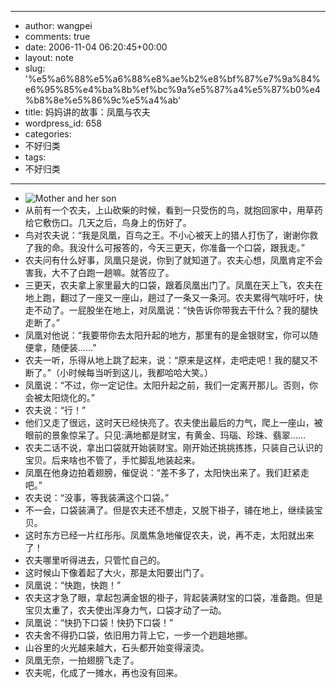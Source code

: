 - --
- author: wangpei
- comments: true
- date: 2006-11-04 06:20:45+00:00
- layout: note
- slug: '%e5%a6%88%e5%a6%88%e8%ae%b2%e8%bf%87%e7%9a%84%e6%95%85%e4%ba%8b%ef%bc%9a%e5%87%a4%e5%87%b0%e4%b8%8e%e5%86%9c%e5%a4%ab'
- title: 妈妈讲的故事：凤凰与农夫
- wordpress_id: 658
- categories:
- 不好归类
- tags:
- 不好归类
- --
- ![Mother and her son](http://static.flickr.com/20/73500231_5f36b72209_m.jpg)
- 从前有一个农夫，上山砍柴的时候，看到一只受伤的鸟，就抱回家中，用草药给它敷伤口。几天之后，鸟身上的伤好了。
- 鸟对农夫说：“我是凤凰，百鸟之王。不小心被天上的猎人打伤了，谢谢你救了我的命。我没什么可报答的，今天三更天，你准备一个口袋，跟我走。”
- 农夫问有什么好事，凤凰只是说，你到了就知道了。农夫心想，凤凰肯定不会害我，大不了白跑一趟嘛。就答应了。
- 三更天，农夫拿上家里最大的口袋，跟着凤凰出门了。凤凰在天上飞，农夫在地上跑，翻过了一座又一座山，趟过了一条又一条河。农夫累得气喘吁吁，快走不动了。一屁股坐在地上，对凤凰说：“快告诉你带我去干什么？我的腿快走断了。”
- 凤凰对他说：“我要带你去太阳升起的地方，那里有的是金银财宝，你可以随便拿，随便装……”
- 农夫一听，乐得从地上跳了起来，说：“原来是这样，走吧走吧！我的腿又不断了。”（小时候每当听到这儿，我都哈哈大笑。）
- 凤凰说：“不过，你一定记住。太阳升起之前，我们一定离开那儿。否则，你会被太阳烧化的。”
- 农夫说：“行！”
- 他们又走了很远，这时天已经快亮了。农夫使出最后的力气，爬上一座山，被眼前的景象惊呆了。只见:满地都是财宝，有黄金、玛瑙、珍珠、翡翠……
- 农夫二话不说，拿出口袋就开始装财宝。刚开始还挑挑拣拣，只装自己认识的宝贝。后来啥也不管了，手忙脚乱地装起来。
- 凤凰在他身边拍着翅膀，催促说：“差不多了，太阳快出来了。我们赶紧走吧。”
- 农夫说：“没事，等我装满这个口袋。”
- 不一会，口袋装满了。但是农夫还不想走，又脱下褂子，铺在地上，继续装宝贝。
- 这时东方已经一片红彤彤。凤凰焦急地催促农夫，说，再不走，太阳就出来了！
- 农夫哪里听得进去，只管忙自己的。
- 这时候山下像着起了大火，那是太阳要出门了。
- 凤凰说：“快跑，快跑！”
- 农夫这才急了眼，拿起包满金银的褂子，背起装满财宝的口袋，准备跑。但是宝贝太重了，农夫使出浑身力气，口袋才动了一动。
- 凤凰说：“快扔下口袋！快扔下口袋！”
- 农夫舍不得扔口袋，依旧用力背上它，一步一个趔趄地挪。
- 山谷里的火光越来越大，石头都开始变得滚烫。
- 凤凰无奈，一拍翅膀飞走了。
- 农夫呢，化成了一摊水，再也没有回来。
